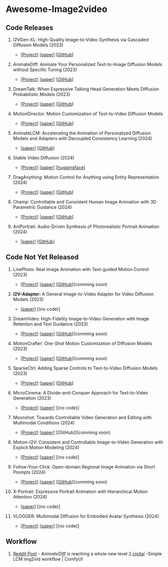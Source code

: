 # Awesome-Image2video

## Code Releases

1. I2VGen-XL: High-Quality Image-to-Video Synthesis via Cascaded Diffusion Models (2023)
   - [[Project](https://i2vgen-xl.github.io/)]
     [[paper](https://arxiv.org/abs/2311.04145)]
     [[GitHub](https://github.com/ali-vilab/VGen)]

2. AnimateDiff: Animate Your Personalized Text-to-Image Diffusion Models without Specific Tuning (2023)
   - [[Project](https://animatediff.github.io/)]
     [[paper](https://arxiv.org/abs/2307.04725)]
     [[GitHub](https://github.com/guoyww/AnimateDiff)]

3. DreamTalk: When Expressive Talking Head Generation Meets Diffusion Probabilistic Models (2023)
   - [[Project](https://dreamtalk-project.github.io/)]
     [[paper](https://arxiv.org/abs/2312.09767)]
     [[GitHub](https://github.com/ali-vilab/dreamtalk)]

4. MotionDirector: Motion Customization of Text-to-Video Diffusion Models
   - [[Project](https://showlab.github.io/MotionDirector/)]
     [[paper](https://arxiv.org/abs/2310.08465)]
     [[GitHub](https://github.com/showlab/MotionDirector)]
     
5. AnimateLCM: Accelerating the Animation of Personalized Diffusion Models and Adapters with Decoupled Consistency Learning (2024)
   - [[paper](https://arxiv.org/abs/2402.00769)]
     [[GitHub](https://github.com/G-U-N/AnimateLCM)]

6. Stable Video Diffusion (2024)
   - [[Project](https://stability.ai/news/stable-video-diffusion-open-ai-video-model)]
     [[paper](https://stability.ai/research/stable-video-diffusion-scaling-latent-video-diffusion-models-to-large-datasets)]
     [[huggingface](https://huggingface.co/stabilityai/stable-video-diffusion-img2vid-xt)]

7. DragAnything: Motion Control for Anything using Entity Representation (2024)
   - [[Project](https://weijiawu.github.io/draganything_page/)]
      [[paper](https://arxiv.org/abs/2403.07420)]
      [[GitHub](https://github.com/showlab/DragAnything)]

8. Champ: Controllable and Consistent Human Image Animation with 3D Parametric Guidance (2024)
   -  [[Project](https://fudan-generative-vision.github.io/champ/#/)]
      [[paper](https://arxiv.org/abs/2403.14781)]
      [[GitHub](https://github.com/fudan-generative-vision/champ)]

9. AniPortrait: Audio-Driven Synthesis of Photorealistic Portrait Animation (2024)
   -  [[paper](https://arxiv.org/abs/2403.17694)]
      [[GitHub](https://github.com/Zejun-Yang/AniPortrait)]

## Code Not Yet Released

1. LivePhoto: Real Image Animation with Text-guided Motion Control (2023)
   - [[Project](https://xavierchen34.github.io/LivePhoto-Page/)]
      [[paper](https://arxiv.org/abs/2312.02928)]
      [[GitHub](https://github.com/XavierCHEN34/LivePhoto)](comming soon)
     
2. **I2V-Adapter:** A General Image-to-Video Adapter for Video Diffusion Models (2023)
   - [[paper](https://arxiv.org/abs/2312.16693)]
     [(no code)]
     
3. DreamVideo: High-Fidelity Image-to-Video Generation with Image Retention and Text Guidance (2023)
   - [[Project](https://anonymous0769.github.io/DreamVideo/)]
      [[paper](https://arxiv.org/abs/2312.03018)]
      [[GitHub](https://github.com/anonymous0769/DreamVideo)](comming soon)
     
4. MotionCrafter: One-Shot Motion Customization of Diffusion Models (2023)
   - [[Project](https://zyxelsa.github.io/homepage-motioncrafter/)]
      [[paper](https://arxiv.org/abs/2312.05288)]
      [[GitHub](https://github.com/zyxElsa/MotionCrafter)](comming soon)
5. SparseCtrl: Adding Sparse Controls to Text-to-Video Diffusion Models (2023)
   - [[Project](https://guoyww.github.io/projects/SparseCtrl/)]
      [[paper](https://arxiv.org/abs/2311.16933)]
      [[GitHub](https://github.com/guoyww/AnimateDiff#202312-animatediff-v3-and-sparsectrl)]
     
6. MicroCinema: A Divide-and-Conquer Approach for Text-to-Video Generation (2023)
   - [[Project](https://wangyanhui666.github.io/MicroCinema.github.io/)]
      [[paper](https://arxiv.org/abs/2311.18829)]
      [(no code)]
     
7. Moonshot: Towards Controllable Video Generation and Editing with Multimodal Conditions (2024)
   - [[Project](https://showlab.github.io/Moonshot/)]
      [[paper](https://arxiv.org/abs/2401.01827)]
      [[GitHub]](comming soon)
     
8. Motion-I2V: Consistent and Controllable Image-to-Video Generation with Explicit Motion Modeling (2024)
   -  [[Project](https://xiaoyushi97.github.io/Motion-I2V/)]
      [[paper](https://arxiv.org/abs/2401.15977)]
      [(no code)]
     
9. Follow-Your-Click: Open-domain Regional Image Animation via Short Prompts (2024)
   -  [[Project](https://follow-your-click.github.io/)]
      [[paper](https://arxiv.org/abs/2403.08268)]
      [[GitHub](https://github.com/mayuelala/FollowYourClick)](comming soon)

10. X-Portrait: Expressive Portrait Animation with Hierarchical Motion Attention (2024)
    -  [[paper](https://arxiv.org/abs/2403.15931)]
        [(no code)]

11. VLOGGER: Multimodal Diffusion for Embodied Avatar Synthesis (2024)
    -   [[Project](https://enriccorona.github.io/vlogger/)]
      [[paper](https://arxiv.org/abs/2403.08764)]
        [(no code)]
    

## Workflow

1. [Reddit Post](https://www.reddit.com/r/StableDiffusion/comments/1bpl6gx/animatediff_is_reaching_a_whole_new_level_of/) - *AnimateDiff* is reaching a whole new level
2.[civitai](https://civitai.com/models/335070/simple-lcm-img2vid-workflow-or-comfyui) -Simple LCM img2vid workflow | ComfyUI

